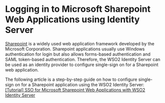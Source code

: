 # Logging in to Microsoft Sharepoint Web Applications using Identity Server

[Sharepoint](https://technet.microsoft.com/en-us/library/cc303422.aspx) is a widely used web application framework developed by the Microsoft Corporation. Sharepoint applications usually use Windows authentication for login but also allows forms-based authentication and SAML token-based authentication. Therefore, the WSO2 Identity Server can be used as an identity provider to configure single-sign on for a Sharepoint web application.

The following article is a step-by-step guide on how to configure
single-sign on for a Sharepoint application using the WSO2 Identity Server: [\[Tutorial\] SSO for Microsoft Sharepoint Web Applications with WSO2 Identity Server](http://wso2.com/library/tutorials/2015/05/tutorial-sso-for-microsoft-sharepoint-web-applications-with-wso2-identity-server/)
